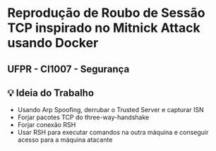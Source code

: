 # Reprodução de Roubo de Sessão TCP inspirado no Mitnick Attack usando Docker
## UFPR - CI1007 - Segurança

## 💡 Ideia do Trabalho
* Usando Arp Spoofing, derrubar o Trusted Server e capturar ISN
* Forjar pacotes TCP do three-way-handshake
* Forjar conexão RSH
* Usar RSH para executar comandos na outra máquina e conseguir acesso para a máquina atacante